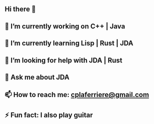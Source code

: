 ## Hi there 👋

<!--
**CrispChristianSoftware/CrispChristianSoftware** is a ✨ _special_ ✨ repository because its `README.md` (this file) appears on your GitHub profile.

Here are some ideas to get you started:
-->
## 🔭 I’m currently working on C++ | Java 
## 🌱 I’m currently learning Lisp | Rust | JDA 
## 🤔 I’m looking for help with  JDA | Rust  
## 💬 Ask me about JDA
## 📫 How to reach me: cplaferriere@gmail.com
## ⚡ Fun fact: I also play guitar


